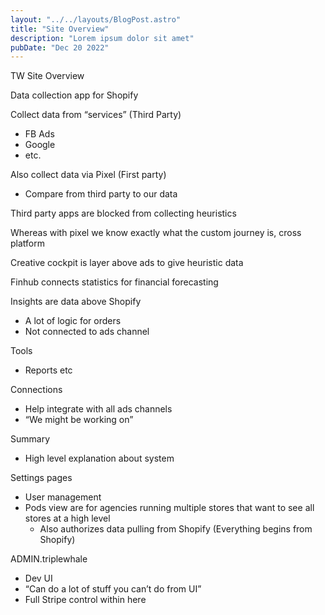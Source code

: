 ```yaml
---
layout: "../../layouts/BlogPost.astro"
title: "Site Overview"
description: "Lorem ipsum dolor sit amet"
pubDate: "Dec 20 2022"
---
```


TW Site Overview

Data collection app for Shopify

Collect data from “services” (Third Party)
- FB Ads
- Google
- etc.

Also collect data via Pixel (First party)
- Compare from third party to our data

Third party apps are blocked from collecting heuristics 

Whereas with pixel we know exactly what the custom journey is, cross platform

Creative cockpit is layer above ads to give heuristic data

Finhub connects statistics for financial forecasting

Insights are data above Shopify	
- A lot of logic for orders
- Not connected to ads channel

Tools
- Reports etc

Connections
- Help integrate with all ads channels
- “We might be working on”

Summary
- High level explanation about system

Settings pages
- User management
- Pods view are for agencies running multiple stores that want to see all stores at a high level
    - Also authorizes data pulling from Shopify (Everything begins from Shopify)

ADMIN.triplewhale
- Dev UI
- “Can do a lot of stuff you can’t do from UI”
- Full Stripe control within here



